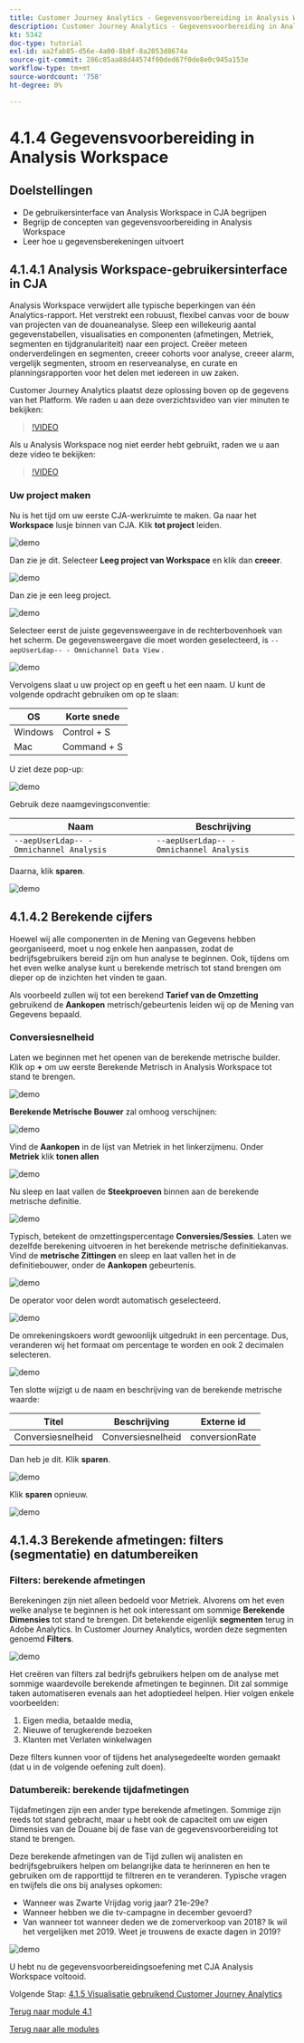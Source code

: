 ```yaml
---
title: Customer Journey Analytics - Gegevensvoorbereiding in Analysis Workspace
description: Customer Journey Analytics - Gegevensvoorbereiding in Analysis Workspace
kt: 5342
doc-type: tutorial
exl-id: aa2fab85-d56e-4a00-8b8f-8a2053d8674a
source-git-commit: 286c85aa88d44574f00ded67f0de8e0c945a153e
workflow-type: tm+mt
source-wordcount: '758'
ht-degree: 0%

---
```


# 4.1.4 Gegevensvoorbereiding in Analysis Workspace

## Doelstellingen

- De gebruikersinterface van Analysis Workspace in CJA begrijpen
- Begrijp de concepten van gegevensvoorbereiding in Analysis Workspace
- Leer hoe u gegevensberekeningen uitvoert

## 4.1.4.1 Analysis Workspace-gebruikersinterface in CJA

Analysis Workspace verwijdert alle typische beperkingen van één Analytics-rapport. Het verstrekt een robuust, flexibel canvas voor de bouw van projecten van de douaneanalyse. Sleep een willekeurig aantal gegevenstabellen, visualisaties en componenten (afmetingen, Metriek, segmenten en tijdgranulariteit) naar een project. Creëer meteen onderverdelingen en segmenten, creeer cohorts voor analyse, creeer alarm, vergelijk segmenten, stroom en reserveanalyse, en curate en planningsrapporten voor het delen met iedereen in uw zaken.

Customer Journey Analytics plaatst deze oplossing boven op de gegevens van het Platform. We raden u aan deze overzichtsvideo van vier minuten te bekijken:

>[!VIDEO](https://video.tv.adobe.com/v/35109?quality=12&learn=on&enablevpops)

Als u Analysis Workspace nog niet eerder hebt gebruikt, raden we u aan deze video te bekijken:

>[!VIDEO](https://video.tv.adobe.com/v/26266?quality=12&learn=on&enablevpops)

### Uw project maken

Nu is het tijd om uw eerste CJA-werkruimte te maken. Ga naar het **Workspace** lusje binnen van CJA.
Klik **tot project** leiden.

![ demo ](./images/prmenu.png)

Dan zie je dit. Selecteer **Leeg project van Workspace** en klik dan **creeer**.

![ demo ](./images/prmenu1.png)

Dan zie je een leeg project.

![ demo ](./images/premptyprojects.png)

Selecteer eerst de juiste gegevensweergave in de rechterbovenhoek van het scherm. De gegevensweergave die moet worden geselecteerd, is `--aepUserLdap-- - Omnichannel Data View` .

![ demo ](./images/prdv.png)

Vervolgens slaat u uw project op en geeft u het een naam. U kunt de volgende opdracht gebruiken om op te slaan:

| OS | Korte snede |
| ----------------- |-------------| 
| Windows | Control + S |
| Mac | Command + S |

U ziet deze pop-up:

![ demo ](./images/prsave.png)

Gebruik deze naamgevingsconventie:

| Naam | Beschrijving |
| ----------------- |-------------| 
| `--aepUserLdap-- - Omnichannel Analysis` | `--aepUserLdap-- - Omnichannel Analysis` |

Daarna, klik **sparen**.

![ demo ](./images/prsave2.png)

## 4.1.4.2 Berekende cijfers

Hoewel wij alle componenten in de Mening van Gegevens hebben georganiseerd, moet u nog enkele hen aanpassen, zodat de bedrijfsgebruikers bereid zijn om hun analyse te beginnen. Ook, tijdens om het even welke analyse kunt u berekende metrisch tot stand brengen om dieper op de inzichten het vinden te gaan.

Als voorbeeld zullen wij tot een berekend **Tarief van de Omzetting** gebruikend de **Aankopen** metrisch/gebeurtenis leiden wij op de Mening van Gegevens bepaald.

### Conversiesnelheid

Laten we beginnen met het openen van de berekende metrische builder. Klik op **+** om uw eerste Berekende Metrisch in Analysis Workspace tot stand te brengen.

![ demo ](./images/pradd.png)

**Berekende Metrische Bouwer** zal omhoog verschijnen:

![ demo ](./images/prbuilder.png)

Vind de **Aankopen** in de lijst van Metriek in het linkerzijmenu. Onder **Metriek** klik **tonen allen**

![ demo ](./images/calcbuildercr1.png)

Nu sleep en laat vallen de **Steekproeven** binnen aan de berekende metrische definitie.

![ demo ](./images/calcbuildercr2.png)

Typisch, betekent de omzettingspercentage **Conversies/Sessies**. Laten we dezelfde berekening uitvoeren in het berekende metrische definitiekanvas. Vind de **metrische Zittingen** en sleep en laat vallen het in de definitiebouwer, onder de **Aankopen** gebeurtenis.

![ demo ](./images/calcbuildercr3.png)

De operator voor delen wordt automatisch geselecteerd.

![ demo ](./images/calcbuildercr4.png)

De omrekeningskoers wordt gewoonlijk uitgedrukt in een percentage. Dus, veranderen wij het formaat om percentage te worden en ook 2 decimalen selecteren.

![ demo ](./images/calcbuildercr5.png)

Ten slotte wijzigt u de naam en beschrijving van de berekende metrische waarde:

| Titel | Beschrijving | Externe id |
| ----------------- |-------------| -------------| 
| Conversiesnelheid | Conversiesnelheid | conversionRate |

Dan heb je dit. Klik **sparen**.

![ demo ](./images/calcbuildercr6.png)

Klik **sparen** opnieuw.

![ demo ](./images/calcbuildercr6a.png)

## 4.1.4.3 Berekende afmetingen: filters (segmentatie) en datumbereiken

### Filters: berekende afmetingen

Berekeningen zijn niet alleen bedoeld voor Metriek. Alvorens om het even welke analyse te beginnen is het ook interessant om sommige **Berekende Dimensies** tot stand te brengen. Dit betekende eigenlijk **segmenten** terug in Adobe Analytics. In Customer Journey Analytics, worden deze segmenten genoemd **Filters**.

![ demo ](./images/prfilters.png)

Het creëren van filters zal bedrijfs gebruikers helpen om de analyse met sommige waardevolle berekende afmetingen te beginnen. Dit zal sommige taken automatiseren evenals aan het adoptiedeel helpen. Hier volgen enkele voorbeelden:

1. Eigen media, betaalde media,
2. Nieuwe of terugkerende bezoeken
3. Klanten met Verlaten winkelwagen

Deze filters kunnen voor of tijdens het analysegedeelte worden gemaakt (dat u in de volgende oefening zult doen).

### Datumbereik: berekende tijdafmetingen

Tijdafmetingen zijn een ander type berekende afmetingen. Sommige zijn reeds tot stand gebracht, maar u hebt ook de capaciteit om uw eigen Dimensies van de Douane bij de fase van de gegevensvoorbereiding tot stand te brengen.

Deze berekende afmetingen van de Tijd zullen wij analisten en bedrijfsgebruikers helpen om belangrijke data te herinneren en hen te gebruiken om de rapporttijd te filtreren en te veranderen. Typische vragen en twijfels die ons bij analyses opkomen:

- Wanneer was Zwarte Vrijdag vorig jaar? 21e-29e?
- Wanneer hebben we die tv-campagne in december gevoerd?
- Van wanneer tot wanneer deden we de zomerverkoop van 2018? Ik wil het vergelijken met 2019. Weet je trouwens de exacte dagen in 2019?

![ demo ](./images/timedimensions.png)

U hebt nu de gegevensvoorbereidingsoefening met CJA Analysis Workspace voltooid.

Volgende Stap: [ 4.1.5 Visualisatie gebruikend Customer Journey Analytics ](./ex5.md)

[Terug naar module 4.1](./customer-journey-analytics-build-a-dashboard.md)

[Terug naar alle modules](./../../../overview.md)
